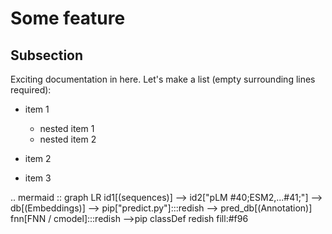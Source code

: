 # Some feature

## Subsection

Exciting documentation in here.
Let's make a list (empty surrounding lines required):

- item 1

  - nested item 1
  - nested item 2

- item 2
- item 3


.. mermaid ::
  graph LR
  id1[(sequences)] --> id2["pLM #40;ESM2,...#41;"] --> db[(Embeddings)] --> pip["predict.py"]:::redish  --> pred_db[(Annotation)]
  fnn[FNN / cmodel]:::redish  -->pip
  classDef redish fill:#f96

